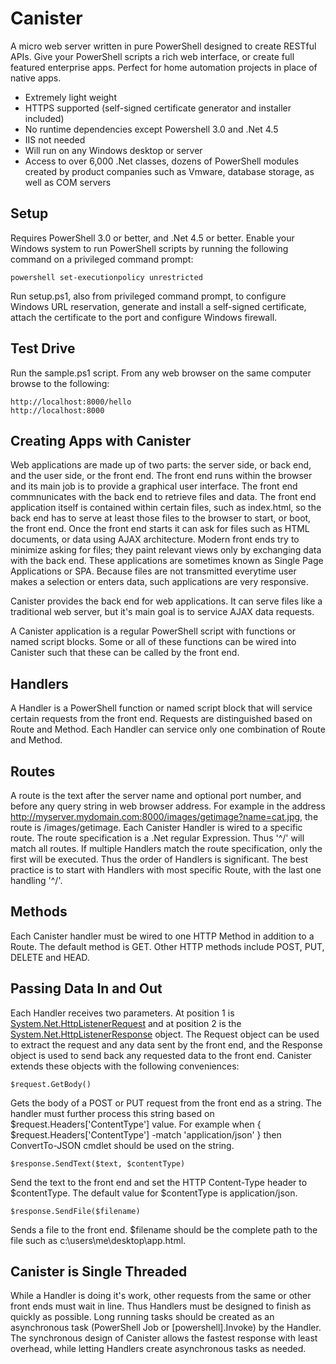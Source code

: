 Canister
========

A micro web server written in pure PowerShell designed to create RESTful APIs. Give your PowerShell scripts a rich web interface, or create full featured enterprise apps. Perfect for home automation projects in place of native apps.

* Extremely light weight
* HTTPS supported (self-signed certificate generator and installer included)
* No runtime dependencies except Powershell 3.0 and .Net 4.5
* IIS not needed
* Will run on any Windows desktop or server
* Access to over 6,000 .Net classes, dozens of PowerShell modules created by product companies such as Vmware, database storage, as well as COM servers

Setup
-----
Requires PowerShell 3.0 or better, and .Net 4.5 or better. Enable your Windows system to run PowerShell scripts by running the following command on a privileged command prompt:

    powershell set-executionpolicy unrestricted
    
Run setup.ps1, also from privileged command prompt, to configure Windows URL reservation, generate and install a self-signed certificate, attach the certificate to the port and configure Windows firewall.

Test Drive
----------
Run the sample.ps1 script. From any web browser on the same computer browse to the following:

    http://localhost:8000/hello
    http://localhost:8000

Creating Apps with Canister
---------------------------
Web applications are made up of two parts: the server side, or back end, and the user side, or the front end. The front end runs within the browser and its main job is to provide a graphical user interface. The front end commnunicates with the back end to retrieve files and data. The front end application itself is contained within certain files, such as index.html, so the back end has to serve at least those files to the browser to start, or boot, the front end. Once the front end starts it can ask for files such as HTML documents, or data using AJAX architecture. Modern front ends try to minimize asking for files; they paint relevant views only by exchanging data with the back end. These applications are sometimes known as Single Page Applications or SPA. Because files are not transmitted everytime user makes a selection or enters data, such applications are very responsive.

Canister provides the back end for web applications. It can serve files like a traditional web server, but it's main goal is to service AJAX data requests.

A Canister application is a regular PowerShell script with functions or named script blocks. Some or all of these functions can be wired into Canister such that these can be called by the front end.

Handlers
--------
A Handler is a PowerShell function or named script block that will service certain requests from the front end. Requests are distinguished based on Route and Method. Each Handler can service only one combination of Route and Method.

Routes
------
A route is the text after the server name and optional port number, and before any query string in web browser address. For example in the address http://myserver.mydomain.com:8000/images/getimage?name=cat.jpg, the route is /images/getimage. Each Canister Handler is wired to a specific route. The route specification is a .Net regular Expression. Thus '^/' will match all routes. If multiple Handlers match the route specification, only the first will be executed. Thus the order of Handlers is significant. The best practice is to start with Handlers with most specific Route, with the last one handling '^/'.

Methods
-------
Each Canister handler must be wired to one HTTP Method in addition to a Route. The default method is GET. Other HTTP methods include POST, PUT, DELETE and HEAD.

Passing Data In and Out
-----------------------
Each Handler receives two parameters. At position 1 is [System.Net.HttpListenerRequest](http://msdn.microsoft.com/en-us/library/system.net.httplistenerrequest(v=vs.110).aspx) and at position 2 is the [System.Net.HttpListenerResponse](http://msdn.microsoft.com/en-us/library/system.net.httplistenerresponse(v=vs.110).aspx) object. The Request object can be used to extract the request and any data sent by the front end, and the Response object is used to send back any requested data to the front end. Canister extends these objects with the following conveniences:

    $request.GetBody()
Gets the body of a POST or PUT request from the front end as a string. The handler must further process this string based on $request.Headers['ContentType'] value. For example when { $request.Headers['ContentType'] -match 'application/json' } then ConvertTo-JSON cmdlet should be used on the string.

    $response.SendText($text, $contentType)
Send the text to the front end and set the HTTP Content-Type header to $contentType. The default value for $contentType is application/json.

    $response.SendFile($filename)
Sends a file to the front end. $filename should be the complete path to the file such as c:\users\me\desktop\app.html.

Canister is Single Threaded
---------------------------
While a Handler is doing it's work, other requests from the same or other front ends must wait in line. Thus Handlers must be designed to finish as quickly as possible. Long running tasks should be created as an asynchronous task (PowerShell Job or [powershell].Invoke) by the Handler. The synchronous design of Canister allows the fastest response with least overhead, while letting Handlers create asynchronous tasks as needed.
